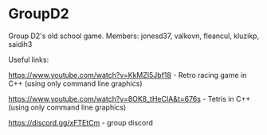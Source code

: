 # GroupD2
Group D2's old school game. Members: jonesd37, valkovn, fleancul, kluzikp, saidih3


Useful links:

https://www.youtube.com/watch?v=KkMZI5Jbf18 - Retro racing game in C++ (using only command line graphics)

https://www.youtube.com/watch?v=8OK8_tHeCIA&t=676s - Tetris in C++ (using only command line graphics)

https://discord.gg/xFTEtCm - group discord 
